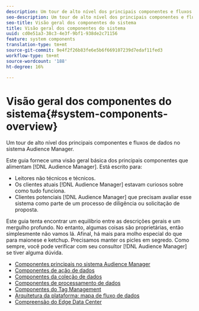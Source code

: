 ```yaml
---
description: Um tour de alto nível dos principais componentes e fluxos de dados no sistema Audience Manager.
seo-description: Um tour de alto nível dos principais componentes e fluxos de dados no sistema Audience Manager.
seo-title: Visão geral dos componentes do sistema
title: Visão geral dos componentes do sistema
uuid: cd0e51a3-38c3-4e3f-9bf1-938de2c71156
feature: system components
translation-type: tm+mt
source-git-commit: 9e4f2f26b83fe6e5b6f669107239d7edaf11fed3
workflow-type: tm+mt
source-wordcount: '188'
ht-degree: 16%

---
```



# Visão geral dos componentes do sistema{#system-components-overview}

Um tour de alto nível dos principais componentes e fluxos de dados no sistema Audience Manager.

<!-- 

c_compintro.xml

 -->

Este guia fornece uma visão geral básica dos principais componentes que alimentam [!DNL Audience Manager]. Está escrito para:

* Leitores não técnicos e técnicos.
* Os clientes atuais [!DNL Audience Manager] estavam curiosos sobre como tudo funciona.
* Clientes potenciais [!DNL Audience Manager] que precisam avaliar esse sistema como parte de um processo de diligência ou solicitação de proposta.

Este guia tenta encontrar um equilíbrio entre as descrições gerais e um mergulho profundo. No entanto, algumas coisas são proprietárias, então simplesmente não vamos lá. Afinal, há mais para molho especial do que para maionese e ketchup. Precisamos manter os picles em segredo. Como sempre, você pode verificar com seu consultor [!DNL Audience Manager] se tiver alguma dúvida.

* [Componentes principais no sistema Audience Manager](/help/using/reference/system-components/components-stack.md)
* [Componentes de ação de dados](/help/using/reference/system-components/components-data-action.md)
* [Componentes da coleção de dados](/help/using/reference/system-components/components-data-collection.md)
* [Componentes de processamento de dados](/help/using/reference/system-components/components-data-processing.md)
* [Componentes do Tag Management](/help/using/reference/system-components/components-tag-management.md)
* [Arquitetura da plataforma: mapa de fluxo de dados](/help/using/reference/system-components/components-platform-architecture.md)
* [Compreensão do Edge Data Center](/help/using/reference/system-components/components-edge.md)

